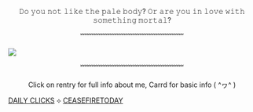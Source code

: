 

<p align="center">  𝙳𝚘 𝚢𝚘𝚞 𝚗𝚘𝚝 𝚕𝚒𝚔𝚎 𝚝𝚑𝚎 𝚙𝚊𝚕𝚎 𝚋𝚘𝚍𝚢? 𝙾𝚛 𝚊𝚛𝚎 𝚢𝚘𝚞 𝚒𝚗 𝚕𝚘𝚟𝚎 𝚠𝚒𝚝𝚑 𝚜𝚘𝚖𝚎𝚝𝚑𝚒𝚗𝚐 𝚖𝚘𝚛𝚝𝚊𝚕? </p>

<p align="center"> ﹌﹌﹌﹌﹌﹌﹌﹌﹌﹌﹌﹌﹌﹌﹌


![](https://64.media.tumblr.com/0f96fa9a4e79b79bd93fc4821b7a49c6/d60257d3f29b6dbd-33/s1280x1920/fc4d8c721a22a0fb4fab445f1e58692392fffbf0.pnj)

<p align="center"> ﹌﹌﹌﹌﹌﹌﹌﹌﹌﹌﹌﹌﹌﹌﹌

<p align="center"> Click on rentry for full info about me, Carrd for basic info ( ^ヮ^ )



[DAILY CLICKS](https://arab.org/click-to-help/) ⟡ [CEASEFIRETODAY](https://ceasefiretoday.com)

